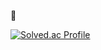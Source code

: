 🌱  

[![Solved.ac Profile](http://mazassumnida.wtf/api/generate_badge?boj=phm543)](https://solved.ac/phm543)
